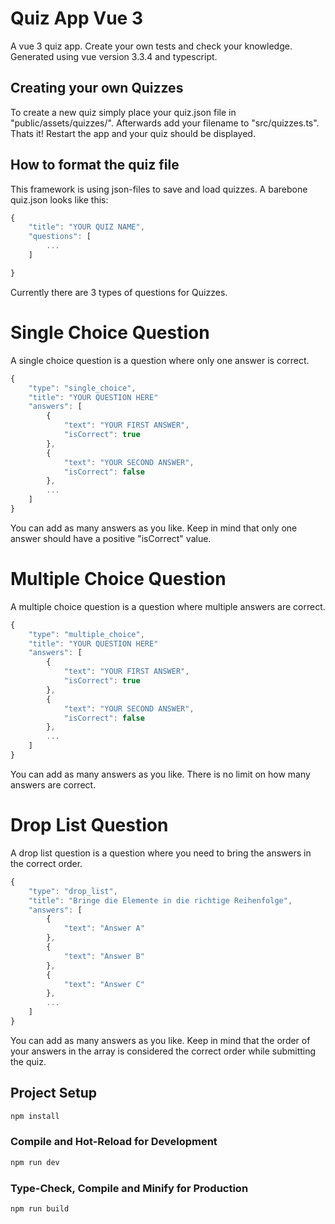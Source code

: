 # Quiz App Vue 3

A vue 3 quiz app. Create your own tests and check your knowledge.
Generated using vue version 3.3.4 and typescript.

## Creating your own Quizzes

To create a new quiz simply place your quiz.json file in "public/assets/quizzes/". 
Afterwards add your filename to "src/quizzes.ts".
Thats it! Restart the app and your quiz should be displayed.

## How to format the quiz file

This framework is using json-files to save and load quizzes.
A barebone quiz.json looks like this:

```js
{
    "title": "YOUR QUIZ NAME",
    "questions": [
        ...
    ]

}
```

Currently there are 3 types of questions for Quizzes.

# Single Choice Question
A single choice question is a question where only one answer is correct.

```js
{
    "type": "single_choice",
    "title": "YOUR QUESTION HERE"
    "answers": [
        {
            "text": "YOUR FIRST ANSWER",
            "isCorrect": true
        },
        {
            "text": "YOUR SECOND ANSWER",
            "isCorrect": false
        },
        ...
    ]
}
```

You can add as many answers as you like. Keep in mind that only one answer should have a positive "isCorrect" value.

# Multiple Choice Question
A multiple choice question is a question where multiple answers are correct.

```js
{
    "type": "multiple_choice",
    "title": "YOUR QUESTION HERE"
    "answers": [
        {
            "text": "YOUR FIRST ANSWER",
            "isCorrect": true
        },
        {
            "text": "YOUR SECOND ANSWER",
            "isCorrect": false
        },
        ...
    ]
}
```

You can add as many answers as you like.
There is no limit on how many answers are correct.

# Drop List Question
A drop list question is a question where you need to bring the answers in the correct order.

```js
{
    "type": "drop_list",
    "title": "Bringe die Elemente in die richtige Reihenfolge",
    "answers": [
        {
            "text": "Answer A"
        },
        {
            "text": "Answer B"
        },
        {
            "text": "Answer C"
        },
        ...
    ]
}
```

You can add as many answers as you like. 
Keep in mind that the order of your answers in the array is considered the correct order while submitting the quiz.

## Project Setup

```sh
npm install
```

### Compile and Hot-Reload for Development

```sh
npm run dev
```

### Type-Check, Compile and Minify for Production

```sh
npm run build
```
